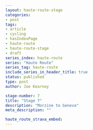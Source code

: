 ```yaml
---
layout: haute-route-stage
categories:
- post
tags:
- article
- cycling
- hasIndexPage
- haute-route
- haute-route-stage
- draft
series_index: haute-route
series: "Haute Route"
series_tag: haute-route
include_series_in_header_title: true
status: published
type: post
author: Joe Kearney

stage-number: 7
title: "Stage 7"
description: "Morzine to Geneva"
meta_description: ""

haute_route_strava_embed:
---
```

